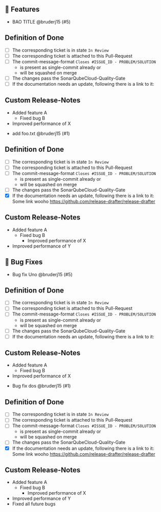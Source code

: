 ## 🚀 Features

- BAO TITLE @bruderj15 (#5)
<!-- if needed please write above the given line -->

## Definition of Done

- [ ] The corresponding ticket is in state `In Review`
- [ ] The corresponding ticket is attached to this Pull-Request
- [ ] The commit-message-format `Closes #ISSUE_ID - PROBLEM/SOLUTION`
  - is present as single-commit already or
  - will be squashed on merge
- [ ] The changes pass the SonarQubeCloud-Quality-Gate
- [ ] If the documentation needs an update, following there is a link to it:

## Custom Release-Notes
- Added feature A
  - Fixed bug B
- Improved performance of X

<!-- end-of-pr-marker -->

- add foo.txt @bruderj15 (#1)
<!-- if needed please write above the given line -->

## Definition of Done

- [ ] The corresponding ticket is in state `In Review`
- [ ] The corresponding ticket is attached to this Pull-Request
- [ ] The commit-message-format `Closes #ISSUE_ID - PROBLEM/SOLUTION`
  - is present as single-commit already or
  - will be squashed on merge
- [ ] The changes pass the SonarQubeCloud-Quality-Gate
- [x] If the documentation needs an update, following there is a link to it: Some link wooho https://github.com/release-drafter/release-drafter

## Custom Release-Notes
- Added feature A
  - Fixed bug B
    - Improved performance of X
- Improved performance of Y

<!-- end-of-pr-marker -->



## 🐛 Bug Fixes

- Bug fix Uno @bruderj15 (#5)
<!-- if needed please write above the given line -->

## Definition of Done

- [ ] The corresponding ticket is in state `In Review`
- [ ] The corresponding ticket is attached to this Pull-Request
- [ ] The commit-message-format `Closes #ISSUE_ID - PROBLEM/SOLUTION`
  - is present as single-commit already or
  - will be squashed on merge
- [ ] The changes pass the SonarQubeCloud-Quality-Gate
- [ ] If the documentation needs an update, following there is a link to it:

## Custom Release-Notes
- Added feature A
  - Fixed bug B
- Improved performance of X

<!-- end-of-pr-marker -->

- Bug fix dos @bruderj15 (#1)
<!-- if needed please write above the given line -->

## Definition of Done

- [ ] The corresponding ticket is in state `In Review`
- [ ] The corresponding ticket is attached to this Pull-Request
- [ ] The commit-message-format `Closes #ISSUE_ID - PROBLEM/SOLUTION`
  - is present as single-commit already or
  - will be squashed on merge
- [ ] The changes pass the SonarQubeCloud-Quality-Gate
- [x] If the documentation needs an update, following there is a link to it: Some link wooho https://github.com/release-drafter/release-drafter

## Custom Release-Notes
- Added feature A
  - Fixed bug B
    - Improved performance of X
- Improved performance of Y
- Fixed all future bugs

<!-- end-of-pr-marker -->

